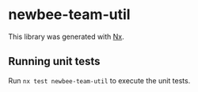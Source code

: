 # newbee-team-util

This library was generated with [Nx](https://nx.dev).

## Running unit tests

Run `nx test newbee-team-util` to execute the unit tests.
